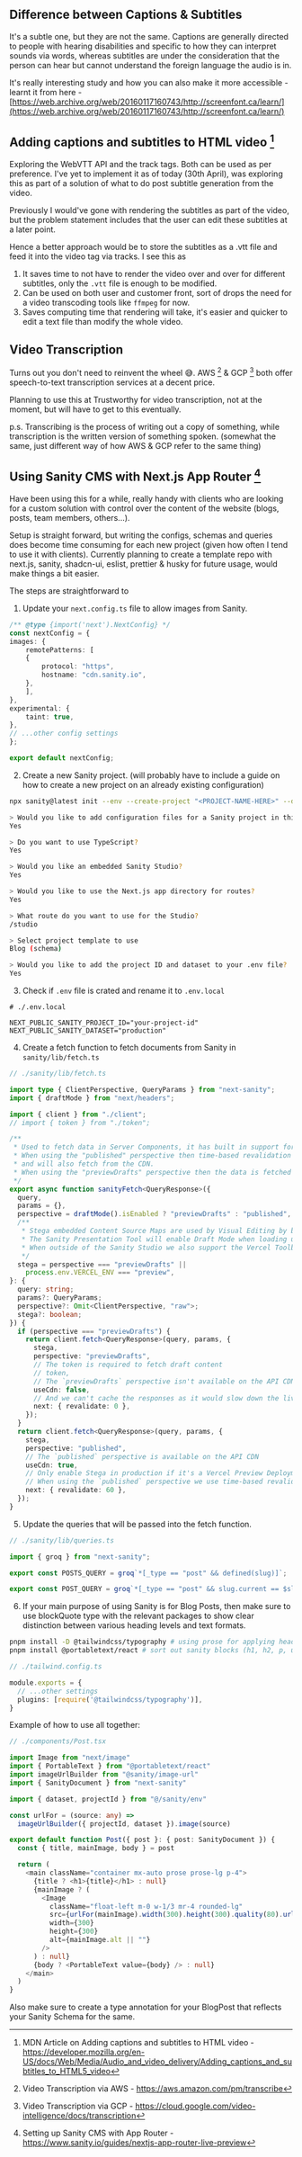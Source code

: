 ## Difference between Captions & Subtitles

It's a subtle one, but they are not the same. Captions are generally directed to people with hearing disabilities and specific to how they can interpret sounds via words, whereas subtitles are under the consideration that the person can hear but cannot understand the foreign language the audio is in.

It's really interesting study and how you can also make it more accessible - learnt it from here - [https://web.archive.org/web/20160117160743/http://screenfont.ca/learn/](https://web.archive.org/web/20160117160743/http://screenfont.ca/learn/)

## Adding captions and subtitles to HTML video [^1]

Exploring the WebVTT API and the track tags. Both can be used as per preference. I've yet to implement it as of today (30th April), was exploring this as part of a solution of what to do post subtitle generation from the video.

Previously I would've gone with rendering the subtitles as part of the video, but the problem statement includes that the user can edit these subtitles at a later point. 

Hence a better approach would be to store the subtitles as a .vtt file and feed it into the video tag via tracks. I see this as

1. It saves time to not have to render the video over and over for different subtitles, only the `.vtt` file is enough to be modified.
2. Can be used on both user and customer front, sort of drops the need for a video transcoding tools like `ffmpeg` for now.
3. Saves computing time that rendering will take, it's easier and quicker to edit a text file than modify the whole video.

## Video Transcription 

Turns out you don't need to reinvent the wheel 😅. AWS [^2] & GCP [^3] both offer speech-to-text transcription services at a decent price. 

Planning to use this at Trustworthy for video transcription, not at the moment, but will have to get to this eventually.

p.s. Transcribing is the process of writing out a copy of something, while transcription is the written version of something spoken. (somewhat the same, just different way of how AWS & GCP refer to the same thing)

## Using Sanity CMS with Next.js App Router [^4]

Have been using this for a while, really handy with clients who are looking for a custom solution with control over the content of the website (blogs, posts, team members, others...). 

Setup is straight forward, but writing the configs, schemas and queries does become time consuming for each new project (given how often I tend to use it with clients). Currently planning to create a template repo with next.js, sanity, shadcn-ui, eslist, prettier & husky for future usage, would make things a bit easier.

The steps are straightforward to 

1. Update your `next.config.ts` file to allow images from Sanity.

```ts
/** @type {import('next').NextConfig} */
const nextConfig = {
images: {
    remotePatterns: [
    {
        protocol: "https",
        hostname: "cdn.sanity.io",
    },
    ],
},
experimental: {
    taint: true,
},
// ...other config settings
};

export default nextConfig;
```

2. Create a new Sanity project. (will probably have to include a guide on how to create a new project on an already existing configuration)

```bash
npx sanity@latest init --env --create-project "<PROJECT-NAME-HERE>" --dataset production

> Would you like to add configuration files for a Sanity project in this Next.js folder?
Yes

> Do you want to use TypeScript?
Yes

> Would you like an embedded Sanity Studio?
Yes

> Would you like to use the Next.js app directory for routes? 
Yes

> What route do you want to use for the Studio?
/studio

> Select project template to use 
Blog (schema)

> Would you like to add the project ID and dataset to your .env file?
Yes
```

3. Check if `.env` file is crated and rename it to `.env.local`

```env
# ./.env.local

NEXT_PUBLIC_SANITY_PROJECT_ID="your-project-id"
NEXT_PUBLIC_SANITY_DATASET="production"
```

4. Create a fetch function to fetch documents from Sanity in `sanity/lib/fetch.ts`

```ts
// ./sanity/lib/fetch.ts

import type { ClientPerspective, QueryParams } from "next-sanity";
import { draftMode } from "next/headers";

import { client } from "./client";
// import { token } from "./token";

/**
 * Used to fetch data in Server Components, it has built in support for handling Draft Mode and perspectives.
 * When using the "published" perspective then time-based revalidation is used, set to match the time-to-live on Sanity's API CDN (60 seconds)
 * and will also fetch from the CDN.
 * When using the "previewDrafts" perspective then the data is fetched from the live API and isn't cached, it will also fetch draft content that isn't published yet.
 */
export async function sanityFetch<QueryResponse>({
  query,
  params = {},
  perspective = draftMode().isEnabled ? "previewDrafts" : "published",
  /**
   * Stega embedded Content Source Maps are used by Visual Editing by both the Sanity Presentation Tool and Vercel Visual Editing.
   * The Sanity Presentation Tool will enable Draft Mode when loading up the live preview, and we use it as a signal for when to embed source maps.
   * When outside of the Sanity Studio we also support the Vercel Toolbar Visual Editing feature, which is only enabled in production when it's a Vercel Preview Deployment.
   */
  stega = perspective === "previewDrafts" ||
    process.env.VERCEL_ENV === "preview",
}: {
  query: string;
  params?: QueryParams;
  perspective?: Omit<ClientPerspective, "raw">;
  stega?: boolean;
}) {
  if (perspective === "previewDrafts") {
    return client.fetch<QueryResponse>(query, params, {
      stega,
      perspective: "previewDrafts",
      // The token is required to fetch draft content
      // token,
      // The `previewDrafts` perspective isn't available on the API CDN
      useCdn: false,
      // And we can't cache the responses as it would slow down the live preview experience
      next: { revalidate: 0 },
    });
  }
  return client.fetch<QueryResponse>(query, params, {
    stega,
    perspective: "published",
    // The `published` perspective is available on the API CDN
    useCdn: true,
    // Only enable Stega in production if it's a Vercel Preview Deployment, as the Vercel Toolbar supports Visual Editing
    // When using the `published` perspective we use time-based revalidation to match the time-to-live on Sanity's API CDN (60 seconds)
    next: { revalidate: 60 },
  });
}
```

5. Update the queries that will be passed into the fetch function.

```ts
// ./sanity/lib/queries.ts

import { groq } from "next-sanity";

export const POSTS_QUERY = groq`*[_type == "post" && defined(slug)]`;

export const POST_QUERY = groq`*[_type == "post" && slug.current == $slug][0]`;
```

6. If your main purpose of using Sanity is for Blog Posts, then make sure to use blockQuote type with the relevant packages to show clear distinction between various heading levels and text formats.

```bash
pnpm install -D @tailwindcss/typography # using prose for applying heading and text distincions
pnpm install @portabletext/react # sort out sanity blocks (h1, h2, p, u) to appropriate tags to apply prose class with
```

```ts
// ./tailwind.config.ts

module.exports = {
  // ...other settings
  plugins: [require('@tailwindcss/typography')],
}
```

Example of how to use all together:

```ts
// ./components/Post.tsx

import Image from "next/image"
import { PortableText } from "@portabletext/react"
import imageUrlBuilder from "@sanity/image-url"
import { SanityDocument } from "next-sanity"

import { dataset, projectId } from "@/sanity/env"

const urlFor = (source: any) =>
  imageUrlBuilder({ projectId, dataset }).image(source)

export default function Post({ post }: { post: SanityDocument }) {
  const { title, mainImage, body } = post

  return (
    <main className="container mx-auto prose prose-lg p-4">
      {title ? <h1>{title}</h1> : null}
      {mainImage ? (
        <Image
          className="float-left m-0 w-1/3 mr-4 rounded-lg"
          src={urlFor(mainImage).width(300).height(300).quality(80).url()}
          width={300}
          height={300}
          alt={mainImage.alt || ""}
        />
      ) : null}
      {body ? <PortableText value={body} /> : null}
    </main>
  )
}
```

Also make sure to create a type annotation for your BlogPost that reflects your Sanity Schema for the same.


[^1]: MDN Article on Adding captions and subtitles to HTML video - https://developer.mozilla.org/en-US/docs/Web/Media/Audio_and_video_delivery/Adding_captions_and_subtitles_to_HTML5_video
[^2]: Video Transcription via AWS - https://aws.amazon.com/pm/transcribe
[^3]: Video Transcription via GCP - https://cloud.google.com/video-intelligence/docs/transcription
[^4]: Setting up Sanity CMS with App Router - https://www.sanity.io/guides/nextjs-app-router-live-preview